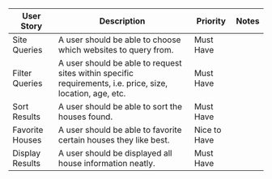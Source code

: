 
| User Story      | Description                                                                                                | Priority     | Notes |
| --------------- | ---------------------------------------------------------------------------------------------------------- | ------------ | ----- |
| Site Queries    | A user should be able to choose which websites to query from.                                              | Must Have    |       |
| Filter Queries  | A user should be able to request sites within specific requirements, i.e. price, size, location, age, etc. | Must Have    |       |
| Sort Results    | A user should be able to sort the houses found.                                                            | Must Have    |       |
| Favorite Houses | A user should be able to favorite certain houses they like best.                                           | Nice to Have |       |
| Display Results | A user should be displayed all house information neatly.                                                   | Must Have    |       |
